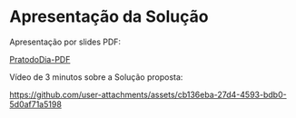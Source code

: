 # Apresentação da Solução

Apresentação por slides PDF:

[PratodoDia-PDF](https://github.com/ICEI-PUC-Minas-PMV-ADS/pmv-ads-2024-2-e2-proj-int-t4-pmv-ads-2024-2-e2-projpratododia/blob/main/presentation/PratodoDia.pdf)

Vídeo de 3 minutos sobre a Solução proposta:


https://github.com/user-attachments/assets/cb136eba-27d4-4593-bdb0-5d0af71a5198

